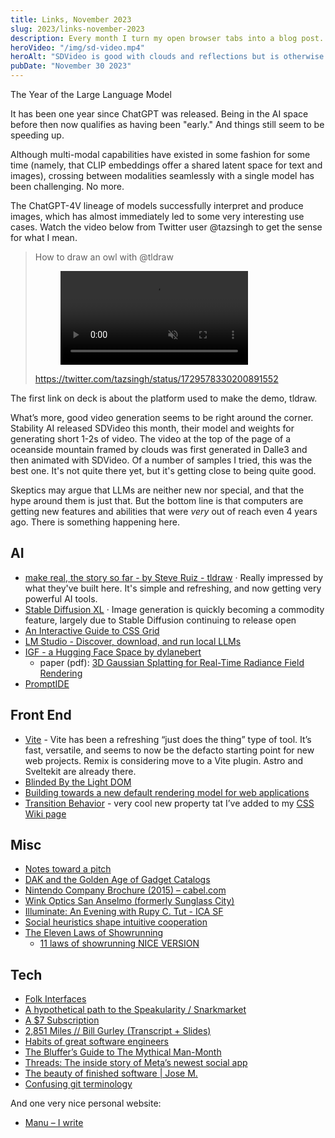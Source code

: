 ```yaml
---
title: Links, November 2023
slug: 2023/links-november-2023
description: Every month I turn my open browser tabs into a blog post.
heroVideo: "/img/sd-video.mp4"
heroAlt: "SDVideo is good with clouds and reflections but is otherwise hit or miss"
pubDate: "November 30 2023"
---
```


The Year of the Large Language Model

It has been one year since ChatGPT was released. Being in the AI space before then now qualifies as having been "early." And things still seem to be speeding up.

Although multi-modal capabilities have existed in some fashion for some time (namely, that CLIP embeddings offer a shared latent space for text and images), crossing between modalities seamlessly with a single model has been challenging. No more.

The ChatGPT-4V lineage of models successfully interpret and produce images, which has almost immediately led to some very interesting use cases. Watch the video below from Twitter user @tazsingh to get the sense for what I mean.

<blockquote>
How to draw an owl with @tldraw

<figure>
	<video src="/img/how-to-draw-an-owl.mp4" muted controls></video>
</figure>

https://twitter.com/tazsingh/status/1729578330200891552

</blockquote>

The first link on deck is about the platform used to make the demo, tldraw.

What’s more, good video generation seems to be right around the corner. Stability AI released SDVideo this month, their model and weights for generating short 1-2s of video. The video at the top of the page of a oceanside mountain framed by clouds was first generated in Dalle3 and then animated with SDVideo. Of a number of samples I tried, this was the best one. It's not quite there yet, but it's getting close to being quite good.

Skeptics may argue that LLMs are neither new nor special, and that the hype around them is just that. But the bottom line is that computers are getting new features and abilities that were _very_ out of reach even 4 years ago. There is something happening here.

## AI

- [make real, the story so far - by Steve Ruiz - tldraw](https://tldraw.substack.com/p/make-real-the-story-so-far) &middot; Really impressed by what they've built here. It's simple and refreshing, and now getting very powerful AI tools.
- [Stable Diffusion XL](https://huggingface.co/docs/diffusers/using-diffusers/sdxl) &middot; Image generation is quickly becoming a commodity feature, largely due to Stable Diffusion continuing to release open
- [An Interactive Guide to CSS Grid](https://www.joshwcomeau.com/css/interactive-guide-to-grid/)
- [LM Studio - Discover, download, and run local LLMs](https://lmstudio.ai/)
- [IGF - a Hugging Face Space by dylanebert](https://huggingface.co/spaces/dylanebert/igf)
  - paper (pdf): [3D Gaussian Splatting for Real-Time Radiance Field Rendering](https://repo-sam.inria.fr/fungraph/3d-gaussian-splatting/3d_gaussian_splatting_low.pdf)
- [PromptIDE](https://x.ai/prompt-ide/)

## Front End

- [Vite](https://vitejs.dev/) - Vite has been a refreshing “just does the thing” type of tool. It’s fast, versatile, and seems to now be the defacto starting point for new web projects. Remix is considering move to a Vite plugin. Astro and Sveltekit are already there.
- [Blinded By the Light DOM](https://meyerweb.com/eric/thoughts/2023/11/01/blinded-by-the-light-dom/)
- [Building towards a new default rendering model for web applications](https://vercel.com/blog/partial-prerendering-with-next-js-creating-a-new-default-rendering-model)
- [Transition Behavior](https://developer.mozilla.org/en-US/docs/Web/CSS/transition-behavior) - very cool new property tat I’ve added to my [CSS Wiki page](/wiki/computers/web-development/front-end/new-css)

## Misc

- [Notes toward a pitch](https://www.robinsloan.com/moonbound/introduction/)
- [DAK and the Golden Age of Gadget Catalogs](https://cabel.com/2023/11/06/dak-and-the-golden-age-of-gadget-catalogs/)
- [Nintendo Company Brochure (2015) – cabel.com](https://cabel.com/2023/10/06/nintendo-corporate-brochure-2015/)
- [Wink Optics San Anselmo (formerly Sunglass City)](https://sunglasscity.com/)
- [Illuminate: An Evening with Rupy C. Tut - ICA SF](https://www.icasf.org/calendar/159-illuminate-an-evening-with-rupy-c-tut)
- [Social heuristics shape intuitive cooperation](https://www.nature.com/articles/ncomms4677)
- [The Eleven Laws of Showrunning](https://simonwillison.net/2019/Feb/19/eleven-laws-showrunning/)
  - [11 laws of showrunning NICE VERSION](https://okbjgm.weebly.com/uploads/3/1/5/0/31506003/11_laws_of_showrunning_nice_version.pdf)

## Tech

- [Folk Interfaces](https://maggieappleton.com/folk-interfaces)
- [A hypothetical path to the Speakularity / Snarkmarket](https://snarkmarket.com/2010/6498/)
- [A $7 Subscription](https://cra.mr/a-seven-dollar-subscription)
- [2,851 Miles // Bill Gurley (Transcript + Slides)](https://12mv2.com/2023/10/05/2851-miles-bill-gurley-transcript-slides/)
- [Habits of great software engineers](https://vadimkravcenko.com/shorts/habits-of-great-software-engineers/)
- [The Bluffer’s Guide to The Mythical Man-Month](https://codemanship.wordpress.com/2023/11/20/the-bluffers-guide-to-the-mythical-man-month/)
- [Threads: The inside story of Meta’s newest social app](https://engineering.fb.com/2023/09/07/culture/threads-inside-story-metas-newest-social-app/)
- [The beauty of finished software | Jose M.](https://josem.co/the-beauty-of-finished-software/)
- [Confusing git terminology](https://jvns.ca/blog/2023/11/01/confusing-git-terminology/)

And one very nice personal website:

- [Manu – I write](https://manuelmoreale.com/)
